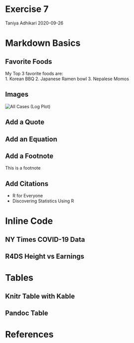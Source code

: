 Exercise 7
================
Taniya Adhikari
2020-09-26

# Markdown Basics

## Favorite Foods

My Top 3 favorite foods are:  
1\. Korean BBQ 2. Japanese Ramen bowl 3. Nepalese Momos

## Images

![All Cases (Log
Plot)](/Users/taniy/Documents/GitHub/dsc520/completed/assignment04/plots/10-all-cases-log.png)

## Add a Quote

## Add an Equation

## Add a Footnote

This is a footnote

## Add Citations

  - R for Everyone
  - Discovering Statistics Using R

# Inline Code

## NY Times COVID-19 Data

## R4DS Height vs Earnings

# Tables

## Knitr Table with Kable

## Pandoc Table

# References
